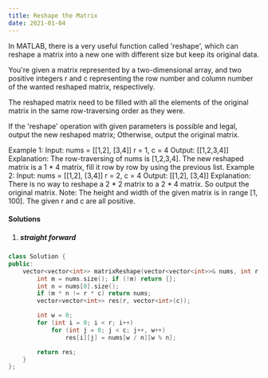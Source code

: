 ```yaml
---
title: Reshape the Matrix
date: 2021-01-04
---
```

In MATLAB, there is a very useful function called 'reshape', which can reshape a matrix into a new one with different size but keep its original data.

You're given a matrix represented by a two-dimensional array, and two positive integers r and c representing the row number and column number of the wanted reshaped matrix, respectively.

The reshaped matrix need to be filled with all the elements of the original matrix in the same row-traversing order as they were.

If the 'reshape' operation with given parameters is possible and legal, output the new reshaped matrix; Otherwise, output the original matrix.

Example 1:
Input: 
nums = 
[[1,2],
 [3,4]]
r = 1, c = 4
Output: 
[[1,2,3,4]]
Explanation:
The row-traversing of nums is [1,2,3,4]. The new reshaped matrix is a 1 * 4 matrix, fill it row by row by using the previous list.
Example 2:
Input: 
nums = 
[[1,2],
 [3,4]]
r = 2, c = 4
Output: 
[[1,2],
 [3,4]]
Explanation:
There is no way to reshape a 2 * 2 matrix to a 2 * 4 matrix. So output the original matrix.
Note:
The height and width of the given matrix is in range [1, 100].
The given r and c are all positive.

#### Solutions

1. ##### straight forward

```cpp
class Solution {
public:
    vector<vector<int>> matrixReshape(vector<vector<int>>& nums, int r, int c) {
        int m = nums.size(); if (!m) return {};
        int n = nums[0].size();
        if (m * n != r * c) return nums;
        vector<vector<int>> res(r, vector<int>(c));

        int w = 0;
        for (int i = 0; i < r; i++)
            for (int j = 0; j < c; j++, w++)
                res[i][j] = nums[w / n][w % n];

        return res;
    }
};
```